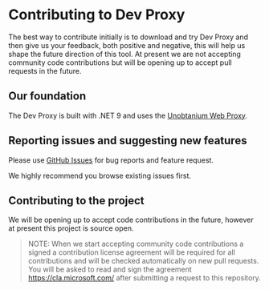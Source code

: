 # Contributing to Dev Proxy

The best way to contribute initially is to download and try Dev Proxy and then give us your feedback, both positive and negative, this will help us shape the future direction of this tool. At present we are not accepting community code contributions but will be opening up to accept pull requests in the future.

## Our foundation

The Dev Proxy is built with .NET 9 and uses the [Unobtanium Web Proxy](https://github.com/svrooij/unobtanium-web-proxy).

## Reporting issues and suggesting new features

Please use [GitHub Issues](https://github.com/dotnet/dev-proxy/issues?q=is%3Aissue+is%3Aopen+sort%3Aupdated-desc) for bug reports and feature request.

We highly recommend you browse existing issues first.

## Contributing to the project

We will be opening up to accept code contributions in the future, however at present this project is source open.

> NOTE: When we start accepting community code contributions a signed a contribution license agreement will be required for all contributions and will be checked automatically on new pull requests. You will be asked to read and sign the agreement https://cla.microsoft.com/ after submitting a request to this repository.
